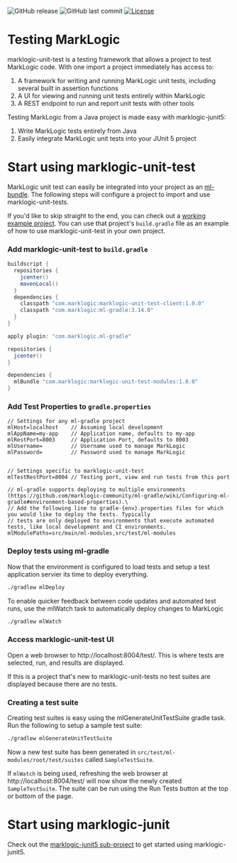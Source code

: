 ![GitHub release](https://img.shields.io/github/release/marklogic-community/marklogic-unit-test.svg)
![GitHub last commit](https://img.shields.io/github/last-commit/marklogic-community/marklogic-unit-test.svg)
[![License](https://img.shields.io/badge/License-Apache%202.0-blue.svg)](https://opensource.org/licenses/Apache-2.0)
# Testing MarkLogic

marklogic-unit-test is a testing framework that allows a project to test MarkLogic code.  With one import a project
immediately has access to:

1. A framework for writing and running MarkLogic unit tests, including several built in assertion functions
1. A UI for viewing and running unit tests entirely within MarkLogic
1. A REST endpoint to run and report unit tests with other tools

Testing MarkLogic from a Java project is made easy with marklogic-junit5:

1. Write MarkLogic tests entirely from Java
1. Easily integrate MarkLogic unit tests into your JUnit 5 project

# Start using marklogic-unit-test

MarkLogic unit test can easily be integrated into your project as an [ml-bundle](https://github.com/marklogic-community/ml-gradle/wiki/Bundles).
  The following steps will configure a project to import and use marklogic-unit-tests.
  
If you'd like to skip straight to the end, you can check out a [working example project](https://github.com/marklogic-community/ml-gradle/tree/dev/examples/unit-test-project). 
You can use that project's `build.gradle` file as an example of how to use marklogic-unit-test in your own project.

### Add marklogic-unit-test to `build.gradle`

```groovy
buildscript {
  repositories {
    jcenter()
    mavenLocal()
  }
  dependencies {
    classpath "com.marklogic:marklogic-unit-test-client:1.0.0"
    classpath "com.marklogic:ml-gradle:3.14.0"
  }
}

apply plugin: "com.marklogic.ml-gradle"

repositories {
  jcenter()
}

dependencies {
  mlBundle "com.marklogic:marklogic-unit-test-modules:1.0.0"
}
```

### Add Test Properties to `gradle.properties`

```properties
// Settings for any ml-gradle project
mlHost=localhost    // Assuming local development
mlAppName=my-app    // Application name, defaults to my-app
mlRestPort=8003     // Application Port, defaults to 8003
mlUsername=         // Username used to manage MarkLogic
mlPassword=         // Password used to manage MarkLogic


// Settings specific to marklogic-unit-test
mlTestRestPort=8004 // Testing port, view and run tests from this port

// ml-gradle supports deploying to multiple environments (https://github.com/marklogic-community/ml-gradle/wiki/Configuring-ml-gradle#environment-based-properties).\
// Add the following line to gradle-{env}.properties files for which you would like to deploy the tests. Typically
// tests are only deployed to environments that execute automated tests, like local development and CI environments. 
mlModulePaths=src/main/ml-modules,src/test/ml-modules
```

### Deploy tests using ml-gradle

Now that the environment is configured to load tests and setup a test application servier its time to deploy everything.
```sh
./gradlew mlDeploy
```

To enable quicker feedback between code updates and automated test runs, use the mlWatch task to automatically deploy
changes to MarkLogic
```sh
./gradlew mlWatch
```

### Access marklogic-unit-test UI

Open a web browser to http://localhost:8004/test/.  This is where tests are selected, run, and results are displayed.

If this is a project that's new to marklogic-unit-tests no test suites are displayed because there are no tests.

### Creating a test suite

Creating test suites is easy using the mlGenerateUnitTestSuite gradle task.  Run the following to setup a sample test suite:
```sh
./gradlew mlGenerateUnitTestSuite
```

Now a new test suite has been generated in `src/test/ml-modules/root/test/suites` called `SampleTestSuite`.

If `mlWatch` is being used, refreshing the web browser at http://localhost:8004/test/ will now show the newly created
`SampleTestSuite`.  The suite can be run using the Run Tests button at the top or bottom of the page.

# Start using marklogic-junit
Check out the [marklogic-junit5 sub-project](https://github.com/marklogic-community/marklogic-unit-test/tree/master/marklogic-junit5)
to get started using marklogic-junit5.
